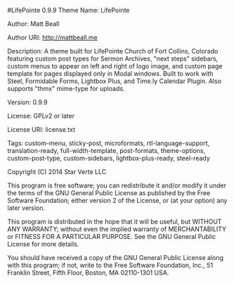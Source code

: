 #LifePointe 0.9.9
Theme Name: LifePointe

Author: Matt Beall

Author URI: http://mattbeall.me

Description: A theme built for LifePointe Church of Fort Collins, Colorado featuring custom post types for Sermon Archives, "next steps" sidebars, custom menus to appear on left and right of logo image, and custom page template for pages displayed only in Modal windows. Built to work with Steel, Formidable Forms, Lightbox Plus, and Time.ly Calendar Plugin. Also supports "thmx" mime-type for uploads.

Version: 0.9.9

License: GPLv2 or later

License URI: license.txt

Tags: custom-menu, sticky-post, microformats, rtl-language-support, translation-ready, full-width-template, post-formats, theme-options, custom-post-type, custom-sidebars, lightbox-plus-ready, steel-ready

  Copyright (C) 2014  Star Verte LLC

  This program is free software; you can redistribute it and/or modify
  it under the terms of the GNU General Public License as published by
  the Free Software Foundation; either version 2 of the License, or
  (at your option) any later version.

  This program is distributed in the hope that it will be useful,
  but WITHOUT ANY WARRANTY; without even the implied warranty of
  MERCHANTABILITY or FITNESS FOR A PARTICULAR PURPOSE.  See the
  GNU General Public License for more details.

  You should have received a copy of the GNU General Public License along
  with this program; if not, write to the Free Software Foundation, Inc.,
  51 Franklin Street, Fifth Floor, Boston, MA 02110-1301 USA.
